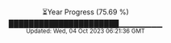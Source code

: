 <p align="center">
⏳Year Progress (75.69 %) <br>
██████████████████████▁▁▁▁▁▁▁▁ <br>
<sub>Updated: Wed, 04 Oct 2023 06:21:36 GMT</sub>
</p>


